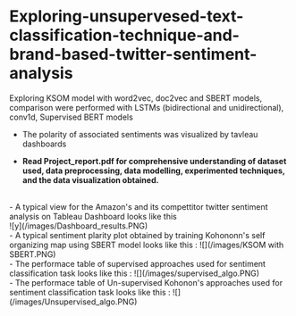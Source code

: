 # Exploring-unsupervesed-text-classification-technique-and-brand-based-twitter-sentiment-analysis
Exploring KSOM model with word2vec, doc2vec and SBERT models, comparison were performed with LSTMs (bidirectional and unidirectional), conv1d, Supervised BERT models
- The polarity of associated sentiments was visualized by tavleau dashboards <br>

- __Read Project_report.pdf for comprehensive understanding of dataset used, data preprocessing, data modelling, experimented techniques, and the data visualization obtained.__
<br>
- A typical view for the Amazon's and its compettitor twitter sentiment analysis on Tableau Dashboard looks like this
<br>
![y](/images/Dashboard_results.PNG)
<br>
- A typical sentiment plarity plot obtained by training Kohononn's self organizing map using SBERT model looks like this :
![](/images/KSOM with SBERT.PNG)
<br>
- The performace table of supervised approaches used for sentiment classification task looks like this :
![](/images/supervised_algo.PNG)
<br>
- The performace table of Un-supervised Kohonon's approaches used for sentiment classification task looks like this :
![](/images/Unsupervised_algo.PNG)
